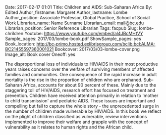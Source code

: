 Date: 2017-02-17 01:01
Title: Children and AIDS: Sub-Saharan Africa
By: Edited
Author_firstname: Margaret 
Author_lastname: Lombe
Author_position: Associate Professor, Global Practice, School of Social Work 
Librarian_name: Name Surname
Librarian_email: mail@bc.edu
Librarian_position: Senior Reference Librarian
Tags: facpub
Slug: lombe-chrildren
Youtube: https://www.youtube.com/embed/aI4JBcMHtVY
Sample_pages: 2017/03/lombe-book.pdf
ShowSample_pages: yes
Book_location: http://bc-primo.hosted.exlibrisgroup.com/bclib:bcl:ALMA-BC21455597360001021
Bookcover: 2017/03/03-lombe-cover.png
Image_alt: Book cover
Oneoff: yes

The disproportional loss of individuals to HIV/AIDS in their most productive years raises concerns over the welfare of surviving members of affected families and communities. One consequence of the rapid increase in adult mortality is the rise in the proportion of children who are orphaned. Sub-Saharan Africa, accounts for about 90 percent of these. Mainly due to the staggering toll of HIV/AIDS, research effort has focused on treatment and prevention. Children have received attention primarily in relation to 'mother to child transmission' and pediatric AIDS. These issues are important and compelling but fail to capture the whole story - the unprecedented surge in the number of children made vulnerable by HIV/AIDS. In this book we reflect on the plight of children classified as vulnerable, review interventions implemented to improve their welfare and grapple with the concept of vulnerability as it relates to human rights and the African child.